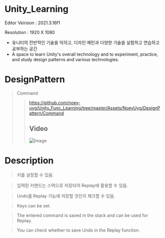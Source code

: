 # Unity_Learning
Editor Veirsion : 2021.3.16f1

Resolution : 1920 X 1080

- 유니티의 전반적인 기술을 익히고, 디자인 패턴과 다양한 기술을 실험하고 연습하고 공부하는 공간
- A space to learn Unity's overall technology and to experiment, practice, and study design patterns and various technologies.

# DesignPattern
> Command
> > https://github.com/noey-uyg/Unity_Func_Learning/tree/master/Assets/NoeyUyg/DesignPattern/Command
>> 
>> ## Video
>> ![Image](https://github.com/user-attachments/assets/696b15f6-b137-4a5e-b772-cecdc4a99159)

# Description
> 키를 설정할 수 있음.

> 입력된 커맨드는 스택으로 저장되어 Replay에 활용할 수 있음.

> Undo를 Replay 기능에 저장할 것인지 체크할 수 있음.


> Keys can be set.

> The entered command is saved in the stack and can be used for Replay.

> You can check whether to save Undo in the Replay function.